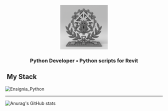 <p align='center'>
<img src="emblema_fortificacao_construcao_lego_cinza.png" alt="Descrição" style="width:30%; height:auto;">
</p>

<h3 align="center">
  Python Developer • Python scripts for Revit
</h3>

## &nbsp;My Stack

<img src="https://cdn.jsdelivr.net/gh/devicons/devicon@latest/icons/python/python-original-wordmark.svg" alt="Ensignia_Python" style="width:10%; height:auto;">

_______________________________________________________________________________________________________________________________________________________________
![Anurag's GitHub stats](https://github-readme-stats.vercel.app/api?username=anuraghazra&show_icons=true&theme=dracula)
<!-- ![Fortificação e Construção](emblema_fortificacao_construcao_lego_cinza.png) -->

<!--
**RodrigoIME/RodrigoIME** is a ✨ _special_ ✨ repository because its `README.md` (this file) appears on your GitHub profile.

Here are some ideas to get you started:

- 🔭 I’m currently working on ...
- 🌱 I’m currently learning ...
- 👯 I’m looking to collaborate on ...
- 🤔 I’m looking for help with ...
- 💬 Ask me about ...
- 📫 How to reach me: ...
- 😄 Pronouns: ...
- ⚡ Fun fact: ...
-->
